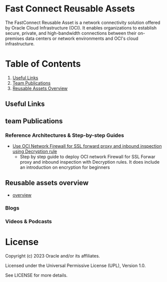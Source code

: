# Fast Connect Reusable Assets
The FastConnect Reusable Asset is a  network connectivity solution offered by Oracle Cloud Infrastructure (OCI). It enables organizations to establish secure, private, and high-bandwidth connections between their on-premises data centers or network environments and OCI's cloud infrastructure.


# Table of Contents
 
1. [Useful Links](#useful-links)
2. [Team Publications](#team-publications)
3. [Reusable Assets Overview](#reusable-assets-overview)
 
## Useful Links


## team Publications

### Reference Architectures & Step-by-step Guides


- [Use OCI Network Firewall for SSL forward proxy and inbound inspection using Decryption rule](https://docs.oracle.com/en/learn/oci-network-firewall/#introduction)
    -  Step by step guide to deploy OCI network Firewall for SSL Forwar proxy and inbound inspection with Decryption rules. It does include an introduction on encryption for beginners

## Reusable assets overview

 - [overview](/cloud-infrastructure/networking/fastconnect/fastconnect-overview/)
### Blogs
 



### Videos & Podcasts



# License

Copyright (c) 2023 Oracle and/or its affiliates.

Licensed under the Universal Permissive License (UPL), Version 1.0.

See LICENSE for more details.
